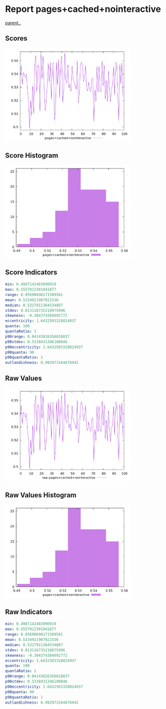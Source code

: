 # Report pages+cached+nointeractive

[parent..](./..)  


## Scores

![score](./score.png)  

## Score Histogram

![hist](./hist.png)  

## Score Indicators

```yaml
min: 0.4987142483890919
max: 0.5557012301041877
range: 0.05698698171509581
mean: 0.5334921907021536
median: 0.5327911364534887
stdev: 0.013116735218975996
skewness: -0.384374384692772
eccentricity: 1.6432503328824937
quanta: 100
quantaRatio: 1
p90range: 0.04143826356818037
p90stdev: 0.5338431346108046
p90eccentricity: 1.6432503328824937
p90quanta: 90
p90quantaRatio: 1
outlandishness: 0.992973164476942

```

## Raw Values

![raw](./raw.png)  

## Raw Values Histogram

![raw hist](./raw_hist.png)  

## Raw Indicators

```yaml
min: 0.4987142483890919
max: 0.5557012301041877
range: 0.05698698171509581
mean: 0.5334921907021536
median: 0.5327911364534887
stdev: 0.013116735218975996
skewness: -0.384374384692772
eccentricity: 1.6432503328824937
quanta: 100
quantaRatio: 1
p90range: 0.04143826356818037
p90stdev: 0.5338431346108046
p90eccentricity: 1.6432503328824937
p90quanta: 90
p90quantaRatio: 1
outlandishness: 0.992973164476942

```

<style>
  img {
    max-width: 80%;
  }
</style>
      
